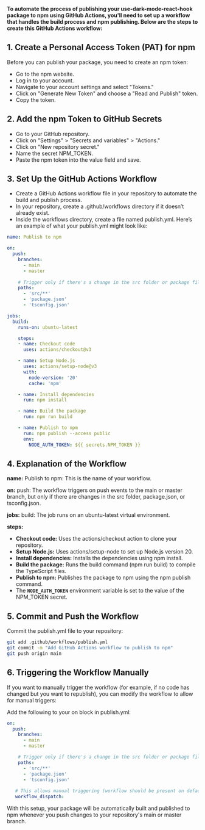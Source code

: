**To automate the process of publishing your use-dark-mode-react-hook package to npm using GitHub Actions, you'll need to set up a workflow that handles the build process and npm publishing. Below are the steps to create this GitHub Actions workflow:**

## 1. Create a Personal Access Token (PAT) for npm
Before you can publish your package, you need to create an npm token:

- Go to the npm website.
- Log in to your account.
- Navigate to your account settings and select "Tokens."
- Click on "Generate New Token" and choose a "Read and Publish" token.
- Copy the token.



## 2. Add the npm Token to GitHub Secrets
- Go to your GitHub repository.
- Click on "Settings" > "Secrets and variables" > "Actions."
- Click on "New repository secret."
- Name the secret NPM_TOKEN.
- Paste the npm token into the value field and save.



## 3. Set Up the GitHub Actions Workflow
- Create a GitHub Actions workflow file in your repository to automate the build and publish process.
- In your repository, create a .github/workflows directory if it doesn’t already exist.
- Inside the workflows directory, create a file named publish.yml.
Here’s an example of what your publish.yml might look like:

```yaml
name: Publish to npm

on:
  push:
    branches:
      - main
      - master
    
    # Trigger only if there's a change in the src folder or package files
    paths:
      - 'src/**'
      - 'package.json'
      - 'tsconfig.json'

jobs:
  build:
    runs-on: ubuntu-latest

    steps:
    - name: Checkout code
      uses: actions/checkout@v3

    - name: Setup Node.js
      uses: actions/setup-node@v3
      with:
        node-version: '20'
        cache: 'npm'

    - name: Install dependencies
      run: npm install

    - name: Build the package
      run: npm run build

    - name: Publish to npm
      run: npm publish --access public
      env:
        NODE_AUTH_TOKEN: ${{ secrets.NPM_TOKEN }}
```



## 4. Explanation of the Workflow
**name:** Publish to npm: This is the name of your workflow.

**on:** push: The workflow triggers on push events to the main or master branch, but only if there are changes in the src folder, package.json, or tsconfig.json.

**jobs:** build: The job runs on an ubuntu-latest virtual environment.

**steps:**
- **Checkout code:** Uses the actions/checkout action to clone your repository.
- **Setup Node.js:** Uses actions/setup-node to set up Node.js version 20.
- **Install dependencies:** Installs the dependencies using npm install.
- **Build the package:** Runs the build command (npm run build) to compile the TypeScript files.
- **Publish to npm:** Publishes the package to npm using the npm publish command.
- The **`NODE_AUTH_TOKEN`** environment variable is set to the value of the NPM_TOKEN secret.



## 5. Commit and Push the Workflow
Commit the publish.yml file to your repository:

```bash
git add .github/workflows/publish.yml
git commit -m "Add GitHub Actions workflow to publish to npm"
git push origin main
```



## 6. Triggering the Workflow Manually
If you want to manually trigger the workflow (for example, if no code has changed but you want to republish), you can modify the workflow to allow for manual triggers:

Add the following to your on block in publish.yml:
```yaml
on:
  push:
    branches:
      - main
      - master

    # Trigger only if there's a change in the src folder or package files
    paths:
      - 'src/**'
      - 'package.json'
      - 'tsconfig.json'
   
   # This allows manual triggering (workflow should be present on default branch)
   workflow_dispatch:
```

With this setup, your package will be automatically built and published to npm whenever you push changes to your repository's main or master branch.